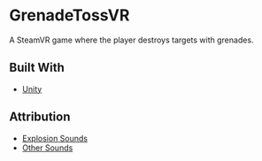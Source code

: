 # GrenadeTossVR
A SteamVR game where the player destroys targets with grenades.

## Built With

* [Unity](https://unity3d.com/)

## Attribution

* [Explosion Sounds](http://soundbible.com/tags-explosion.html)
* [Other Sounds](http://dustyroom.com/)
